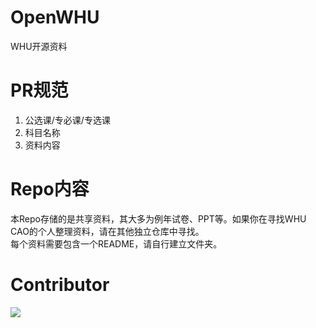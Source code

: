 # OpenWHU
WHU开源资料
# PR规范
1. 公选课/专必课/专选课
2. 科目名称
3. 资料内容
# Repo内容  
本Repo存储的是共享资料，其大多为例年试卷、PPT等。如果你在寻找WHU CAO的个人整理资料，请在其他独立仓库中寻找。  
每个资料需要包含一个README，请自行建立文件夹。  
# Contributor  
<a href="https://github.com/WhuCodingandopen/openwhu/graphs/contributors">
  <img src="https://contrib.rocks/image?repo=WhuCodingandopen/openwhu" />
</a>
